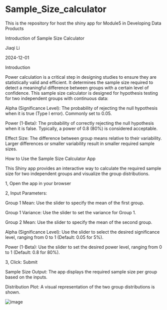 # Sample_Size_calculator
This is the repository for host the shiny app for Module5 in Developing Data Products

Introduction of Sample Size Calculator

Jiaqi Li

2024-12-01

Introduction

Power calculation is a critical step in designing studies to ensure they are statistically valid and efficient. It determines the sample size required to detect a meaningful difference between groups with a certain level of confidence.
This sample size calculator is designed for hypothesis testing for two independent groups with continuous data:

Alpha (Significance Level): The probability of rejecting the null hypothesis when it is true (Type I error). Commonly set to 0.05. 

Power (1-Beta): The probability of correctly rejecting the null hypothesis when it is false. Typically, a power of 0.8 (80%) is considered acceptable. 

Effect Size: The difference between group means relative to their variability. Larger differences or smaller variability result in smaller required sample sizes.

How to Use the Sample Size Calculator App

This Shiny app provides an interactive way to calculate the required sample size for two independent groups and visualize the group distributions.

1, Open the app in your browser 

2, Input Parameters: 

Group 1 Mean: Use the slider to specify the mean of the first group.

Group 1 Variance: Use the slider to set the variance for Group 1. 

Group 2 Mean: Use the slider to specify the mean of the second group. 

Alpha (Significance Level): Use the slider to select the desired significance level, ranging from 0 to 1 (Default: 0.05 for 5%). 

Power (1-Beta): Use the slider to set the desired power level, ranging from 0 to 1 (Default: 0.8 for 80%). 

3, Click: Submit 

Sample Size Output: The app displays the required sample size per group based on the inputs. 

Distribution Plot: A visual representation of the two group distributions is shown.

![image](https://github.com/user-attachments/assets/c6c774db-69cb-4244-95f4-5b1433525c6e)
